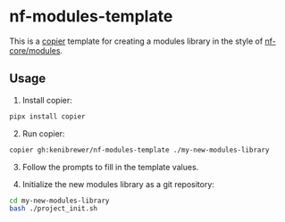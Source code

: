 # nf-modules-template

This is a [copier](https://copier.readthedocs.io/en/stable/) template for creating a modules library in the style of [nf-core/modules](https://github.com/nf-core/modules/).

## Usage

1. Install copier:

```bash
pipx install copier
```

2. Run copier:

```bash
copier gh:kenibrewer/nf-modules-template ./my-new-modules-library
```

3. Follow the prompts to fill in the template values.

4. Initialize the new modules library as a git repository:

```bash
cd my-new-modules-library
bash ./project_init.sh
```
